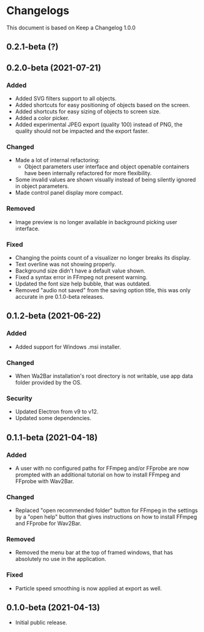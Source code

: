 # Changelogs
This document is based on Keep a Changelog 1.0.0

## 0.2.1-beta (?)

## 0.2.0-beta (2021-07-21)

### Added
- Added SVG filters support to all objects.
- Added shortcuts for easy positioning of objects based on the screen.
- Added shortcuts for easy sizing of objects to screen size.
- Added a color picker.
- Added experimental JPEG export (quality 100) instead of PNG, the quality should not be impacted and the export faster.

### Changed
- Made a lot of internal refactoring:
    - Object parameters user interface and object openable containers have been internally refactored for more flexibility.
- Some invalid values are shown visually instead of being silently ignored in object parameters.
- Made control panel display more compact.

### Removed
- Image preview is no longer available in background picking user interface.

### Fixed
- Changing the points count of a visualizer no longer breaks its display.
- Text overline was not showing properly.
- Background size didn't have a default value shown.
- Fixed a syntax error in FFmpeg not present warning.
- Updated the font size help bubble, that was outdated.
- Removed "audio not saved" from the saving option title, this was only accurate in pre 0.1.0-beta releases.

## 0.1.2-beta (2021-06-22)

### Added
- Added support for Windows .msi installer.

### Changed
- When Wa2Bar installation's root directory is not writable, use app data folder provided by the OS.

### Security
- Updated Electron from v9 to v12.
- Updated some dependencies.

## 0.1.1-beta (2021-04-18)

### Added
- A user with no configured paths for FFmpeg and/or FFprobe are now prompted with an additional tutorial
on how to install FFmpeg and FFprobe with Wav2Bar.

### Changed
- Replaced "open recommended folder" button for FFmpeg in the settings by a "open help" button
that gives instructions on how to install FFmpeg and FFprobe for Wav2Bar.

### Removed
- Removed the menu bar at the top of framed windows, that has absolutely no use in the application.

### Fixed
- Particle speed smoothing is now applied at export as well.

## 0.1.0-beta (2021-04-13)
- Initial public release.
